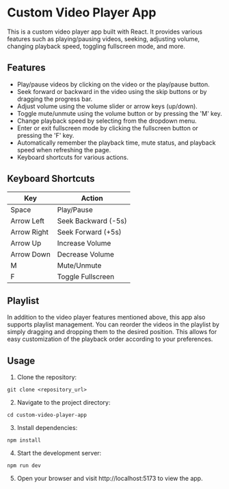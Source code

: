# Custom Video Player App

This is a custom video player app built with React. It provides various features such as playing/pausing videos, seeking, adjusting volume, changing playback speed, toggling fullscreen mode, and more.

## Features

- Play/pause videos by clicking on the video or the play/pause button.
- Seek forward or backward in the video using the skip buttons or by dragging the progress bar.
- Adjust volume using the volume slider or arrow keys (up/down).
- Toggle mute/unmute using the volume button or by pressing the 'M' key.
- Change playback speed by selecting from the dropdown menu.
- Enter or exit fullscreen mode by clicking the fullscreen button or pressing the 'F' key.
- Automatically remember the playback time, mute status, and playback speed when refreshing the page.
- Keyboard shortcuts for various actions.

## Keyboard Shortcuts

| Key       | Action                |
|-----------|-----------------------|
| Space     | Play/Pause            |
| Arrow Left| Seek Backward (-5s)   |
| Arrow Right| Seek Forward (+5s)    |
| Arrow Up  | Increase Volume       |
| Arrow Down| Decrease Volume       |
| M         | Mute/Unmute           |
| F         | Toggle Fullscreen     |


## Playlist 

In addition to the video player features mentioned above, this app also supports playlist management. You can reorder the videos in the playlist by simply dragging and dropping them to the desired position. This allows for easy customization of the playback order according to your preferences.

## Usage

1. Clone the repository:

```
git clone <repository_url>
```

2. Navigate to the project directory:

```
cd custom-video-player-app
```


3. Install dependencies:

```
npm install
```

4. Start the development server:

```
npm run dev
```

5. Open your browser and visit http://localhost:5173 to view the app.
